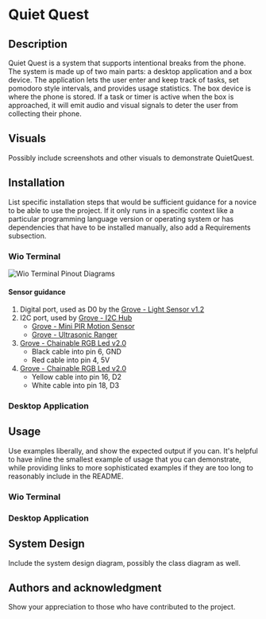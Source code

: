 # Quiet Quest

## Description
Quiet Quest is a system that supports intentional breaks from the phone. The system is made up of two main parts: a desktop application and a box device. The application lets the user enter and keep track of tasks, set pomodoro style intervals, and provides usage statistics. The box device is where the phone is stored. If a task or timer is active when the box is approached, it will emit audio and visual signals to deter the user from collecting their phone.

## Visuals
Possibly include screenshots and other visuals to demonstrate QuietQuest.

## Installation
List specific installation steps that would be sufficient guidance for a novice to be able to use the project. If it only runs in a specific context like a particular programming language version or operating system or has dependencies that have to be installed manually, also add a Requirements subsection.
### Wio Terminal

![Wio Terminal Pinout Diagrams]((uploads/891eb6c9b146f735768f63d7cc882bcc/System_Architecture-Quiet_Quest_1.0.drawio.png))

#### Sensor guidance
1. Digital port, used as D0 by the [Grove - Light Sensor v1.2](https://wiki.seeedstudio.com/Grove-Light_Sensor/)
2. I2C port, used by [Grove - I2C Hub](https://wiki.seeedstudio.com/Grove-I2C_Hub/)
    - [Grove - Mini PIR Motion Sensor](https://www.seeedstudio.com/Grove-mini-PIR-motion-sensor-p-2930.html)
    - [Grove - Ultrasonic Ranger](https://wiki.seeedstudio.com/Grove-Ultrasonic_Ranger/)
3. [Grove - Chainable RGB Led v2.0](https://wiki.seeedstudio.com/Grove-Chainable_RGB_LED/)
    - Black cable into pin 6, GND
    - Red cable into pin 4, 5V
4. [Grove - Chainable RGB Led v2.0](https://wiki.seeedstudio.com/Grove-Chainable_RGB_LED/)
    - Yellow cable into pin 16, D2
    - White cable into pin 18, D3

### Desktop Application

## Usage
Use examples liberally, and show the expected output if you can. It's helpful to have inline the smallest example of usage that you can demonstrate, while providing links to more sophisticated examples if they are too long to reasonably include in the README.
### Wio Terminal
### Desktop Application

## System Design
Include the system design diagram, possibly the class diagram as well.

## Authors and acknowledgment
Show your appreciation to those who have contributed to the project.
